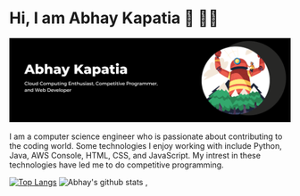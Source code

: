<h1>Hi, I am Abhay Kapatia 👋 👨‍💻</h1>
<img src = "https://github.com/abhay-kapatia/abhay-kapatia/blob/main/assets/Black%20and%20White%20Modern%20Business%20LinkedIn%20Banner.png">

I am a computer science engineer who is passionate about contributing to the coding world. Some technologies I enjoy working with include Python, Java, AWS Console, HTML, CSS, and JavaScript. My intrest in these technologies have led me to do competitive programming. 

[ ![Top Langs](https://github-readme-stats.vercel.app/api/top-langs/?username=abhay-kapatia&hide=html,scss&layout=compact&theme=radical)](https://github.com/abhay-kapatia/github-readme-stats) ![Abhay's github stats](https://github-readme-stats.vercel.app/api?username=abhay-kapatia&theme=radical) 
,
